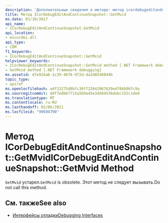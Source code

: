```yaml
---
description: 'Дополнительные сведения о методе: метод icordebugeditandcontinuesnapshot:: Жетмвид'
title: Метод ICorDebugEditAndContinueSnapshot::GetMvid
ms.date: 03/30/2017
api_name:
- ICorDebugEditAndContinueSnapshot.GetMvid
api_location:
- mscordbi.dll
api_type:
- COM
f1_keywords:
- ICorDebugEditAndContinueSnapshot::GetMvid
helpviewer_keywords:
- ICorDebugEditAndContinueSnapshot::GetMvid method [.NET Framework debugging]
- GetMvid method [.NET Framework debugging]
ms.assetid: d7e916a6-1c39-4676-972d-da3d8546044b
topic_type:
- apiref
ms.openlocfilehash: a4f13275d8bfc36ff22642067639edf86b06fc9a
ms.sourcegitcommit: ddf7edb67715a5b9a45e3dd44536dabc153c1de0
ms.translationtype: MT
ms.contentlocale: ru-RU
ms.lasthandoff: 02/06/2021
ms.locfileid: "99694790"
---
```

# <a name="icordebugeditandcontinuesnapshotgetmvid-method"></a><span data-ttu-id="fb78c-103">Метод ICorDebugEditAndContinueSnapshot::GetMvid</span><span class="sxs-lookup"><span data-stu-id="fb78c-103">ICorDebugEditAndContinueSnapshot::GetMvid Method</span></span>

<span data-ttu-id="fb78c-104">`GetMvid` устарел.</span><span class="sxs-lookup"><span data-stu-id="fb78c-104">`GetMvid` is obsolete.</span></span> <span data-ttu-id="fb78c-105">Этот метод не следует вызывать.</span><span class="sxs-lookup"><span data-stu-id="fb78c-105">Do not call this method.</span></span>  
  
## <a name="see-also"></a><span data-ttu-id="fb78c-106">См. также</span><span class="sxs-lookup"><span data-stu-id="fb78c-106">See also</span></span>

- [<span data-ttu-id="fb78c-107">Интерфейсы отладки</span><span class="sxs-lookup"><span data-stu-id="fb78c-107">Debugging Interfaces</span></span>](debugging-interfaces.md)
